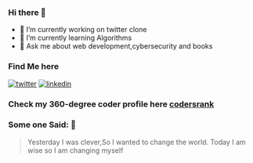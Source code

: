 ### Hi there 👋

- 🔭 I’m currently working on twitter clone
- 🌱 I’m currently learning Algorithms
- 💬 Ask me about web development,cybersecurity and books

### Find Me here

[![twitter](https://img.icons8.com/fluent/48/000000/twitter.png)][1] [![linkedin](https://img.icons8.com/fluent/48/000000/linkedin.png)][2]

### Check my 360-degree coder profile here [codersrank](https://profile.codersrank.io/user/iamsbharti)

[1]: https://twitter.com/saurabhbharti_
[2]: https://www.linkedin.com/in/saurabh-bharti-2ba3018a/

### Some one Said: :rocket:

> Yesterday I was clever,So I wanted to change
> the world.
> Today I am wise so I am changing myself
